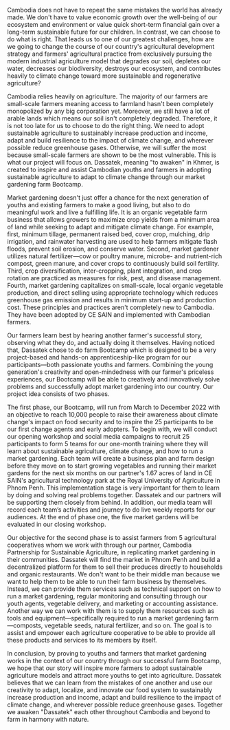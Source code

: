 Cambodia does not have to repeat the same mistakes the world has already made. We don't have to value economic growth over the well-being of our ecosystem and environment or value quick short-term financial gain over a long-term sustainable future for our children. In contrast, we can choose to do what is right. That leads us to one of our greatest challenges, how are we going to change the course of our country's agricultural development strategy and farmers' agricultural practice from exclusively pursuing the modern industrial agriculture model that degrades our soil, depletes our water, decreases our biodiversity, destroys our ecosystem, and contributes heavily to climate change toward more sustainable and regenerative agriculture?

Cambodia relies heavily on agriculture. The majority of our farmers are small-scale farmers meaning access to farmland hasn't been completely monopolized by any big corporation yet. Moreover, we still have a lot of arable lands which means our soil isn't completely degraded. Therefore, it is not too late for us to choose to do the right thing. We need to adopt sustainable agriculture to sustainably increase production and income, adapt and build resilience to the impact of climate change, and wherever possible reduce greenhouse gases. Otherwise, we will suffer the most because small-scale farmers are shown to be the most vulnerable. This is what our project will focus on. Dassatek, meaning "to awaken" in Khmer, is created to inspire and assist Cambodian youths and farmers in adopting sustainable agriculture to adapt to climate change through our market gardening farm Bootcamp.

Market gardening doesn't just offer a chance for the next generation of youths and existing farmers to make a good living, but also to do meaningful work and live a fulfilling life. It is an organic vegetable farm business that allows growers to maximize crop yields from a minimum area of land while seeking to adapt and mitigate climate change. For example, first, minimum tillage, permanent raised bed, cover crop, mulching, drip irrigation, and rainwater harvesting are used to help farmers mitigate flash floods, prevent soil erosion, and conserve water. Second, market gardener utilizes natural fertilizer—cow or poultry manure, microbe- and nutrient-rich compost, green manure, and cover crops to continuously build soil fertility. Third, crop diversification, inter-cropping, plant integration, and crop rotation are practiced as measures for risk, pest, and disease management. Fourth, market gardening capitalizes on small-scale, local organic vegetable production, and direct selling using appropriate technology which reduces greenhouse gas emission and results in minimum start-up and production cost. These principles and practices aren't completely new to Cambodia. They have been adopted by CE SAIN and implemented with Cambodian farmers.

Our farmers learn best by hearing another farmer's successful story, observing what they do, and actually doing it themselves. Having noticed that, Dassatek chose to do farm Bootcamp which is designed to be a very project-based and hands-on apprenticeship-like program for our participants—both passionate youths and farmers. Combining the young generation's creativity and open-mindedness with our farmer's priceless experiences, our Bootcamp will be able to creatively and innovatively solve problems and successfully adopt market gardening into our country. Our project idea consists of two phases.

The first phase, our Bootcamp, will run from March to December 2022 with an objective to reach 10,000 people to raise their awareness about climate change's impact on food security and to inspire the 25 participants to be our first change agents and early adopters. To begin with, we will conduct our opening workshop and social media campaigns to recruit 25 participants to form 5 teams for our one-month training where they will learn about sustainable agriculture, climate change, and how to run a market gardening. Each team will create a business plan and farm design before they move on to start growing vegetables and running their market gardens for the next six months on our partner's 1.67 acres of land in CE SAIN's agricultural technology park at the Royal University of Agriculture in Phnom Penh. This implementation stage is very important for them to learn by doing and solving real problems together. Dassatek and our partners will be supporting them closely from behind. In addition, our media team will record each team’s activities and journey to do live weekly reports for our audiences. At the end of phase one, the five market gardens will be evaluated in our closing workshop.

Our objective for the second phase is to assist farmers from 5 agricultural cooperatives whom we work with through our partner, Cambodia Partnership for Sustainable Agriculture, in replicating market gardening in their communities. Dassatek will find the market in Phnom Penh and build a decentralized platform for them to sell their produces directly to households and organic restaurants. We don't want to be their middle man because we want to help them to be able to run their farm business by themselves. Instead, we can provide them services such as technical support on how to run a market gardening, regular monitoring and consulting through our youth agents, vegetable delivery, and marketing or accounting assistance.  Another way we can work with them is to supply them resources such as tools and equipment—specifically required to run a market gardening farm—composts, vegetable seeds, natural fertilizer, and so on. The goal is to assist and empower each agriculture cooperative to be able to provide all these products and services to its members by itself.

In conclusion, by proving to youths and farmers that market gardening works in the context of our country through our successful farm Bootcamp, we hope that our story will inspire more farmers to adopt sustainable agriculture models and attract more youths to get into agriculture. Dassatek believes that we can learn from the mistakes of one another and use our creativity to adapt, localize, and innovate our food system to sustainably increase production and income, adapt and build resilience to the impact of climate change, and wherever possible reduce greenhouse gases. Together we awaken "Dassatek" each other throughout Cambodia and beyond to farm in harmony with nature.